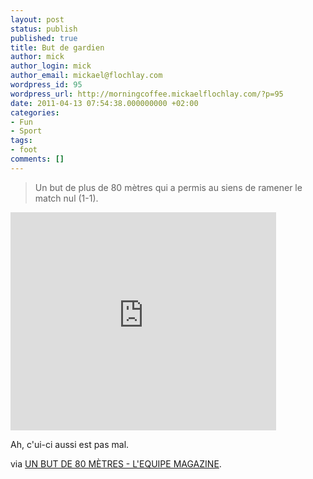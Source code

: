 ```yaml
---
layout: post
status: publish
published: true
title: But de gardien
author: mick
author_login: mick
author_email: mickael@flochlay.com
wordpress_id: 95
wordpress_url: http://morningcoffee.mickaelflochlay.com/?p=95
date: 2011-04-13 07:54:38.000000000 +02:00
categories:
- Fun
- Sport
tags:
- foot
comments: []
---
```

<blockquote>Un but de plus de 80 mètres qui a permis au siens de ramener le match nul (1-1).</blockquote>

<iframe title="YouTube video player" width="425" height="349" src="http://www.youtube.com/embed/etDVngjr77U" frameborder="0" allowfullscreen></iframe>

Ah, c'ui-ci aussi est pas mal.

via <a href="http://www.lequipemag.fr/EquipeMag/Insolite/un-but-de-80-metres-20110412_112451.html">UN BUT DE 80 MÈTRES - L'EQUIPE MAGAZINE</a>.
